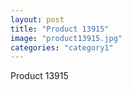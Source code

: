 ```yaml
---
layout: post
title: "Product 13915"
image: "product13915.jpg"
categories: "category1"
---
```

Product 13915
